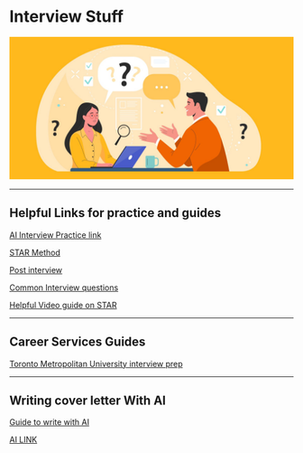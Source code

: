 # Interview Stuff
![Drag Racing](./img/img.jpg)

____ 

## Helpful Links for practice and guides
[AI Interview Practice link](https://grow.google/certificates/interview-warmup/)

[STAR Method](https://docs.google.com/document/d/1JWv-zsjQOyfxkZqvTARudyQRT6OSVtns/edit)

[Post interview](https://www.indeed.com/career-advice/interviewing/sample-thank-you-letter-after-interview)

[Common Interview questions](https://www.indeed.com/career-advice/interviewing/behavioral-interview-questions#:~:text=7%20Sample%20Behavioral%20Interview%20Questions%20and%20Answers%201,had%20no%20experience.%20How%20did%20you%20handle%20it%3F)

[Helpful Video guide on STAR](https://www.youtube.com/watch?v=uQEuo7woEEk&ab_channel=CareerVidz)
___ 
## Career Services Guides 
[Toronto Metropolitan University interview prep
](https://www.torontomu.ca/trsm-careers/students-alumni/)

----
## Writing cover letter With AI
[Guide to write with AI](https://www.youtube.com/watch?v=JeRNUJzZON4&t=34s&ab_channel=Micah)

[AI LINK](https://openai.com/blog/chatgpt/)


